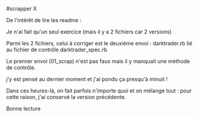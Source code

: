 #scrapper  X

De l'intérêt de lire les readme :

Je n'ai fait qu'un seul exercice (mais il y a 2 fichiers car 2 versions)

Parmi les 2 fichiers, celui à corriger est le deuxième envoi : darktrader.rb lié au fichier de contrôle darktrader_spec.rb

Le premier envoi (01_scrap) n'est pas faux mais il y manquait une méthode de contrôle.

j'y est pensé au dernier moment et j'ai pondu ça presqu'à minuit !

Dans ces heures-là, on fait parfois n'importe quoi et on mélange tout : pour cette raison, j'ai conservé la version précédente.

Bonne lecture
